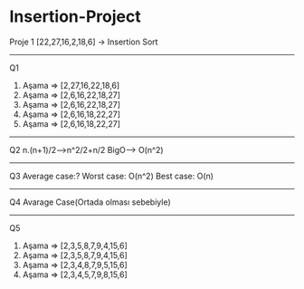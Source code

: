 # Insertion-Project
Proje 1
[22,27,16,2,18,6] -> Insertion Sort

--------------------

Q1
1. Aşama => [2,27,16,22,18,6]
2. Aşama => [2,6,16,22,18,27]
3. Aşama => [2,6,16,22,18,27]
4. Aşama => [2,6,16,18,22,27]
5. Aşama => [2,6,16,18,22,27]

--------------------

Q2
n.(n+1)/2-->n^2/2+n/2
BigO--> O(n^2)

--------------------

Q3
Average case:?
Worst case: O(n^2)
Best case: O(n)

--------------------

Q4
Avarage Case(Ortada olması sebebiyle)

--------------------

Q5
1. Aşama => [2,3,5,8,7,9,4,15,6]
2. Aşama => [2,3,5,8,7,9,4,15,6]
3. Aşama => [2,3,4,8,7,9,5,15,6]
4. Aşama => [2,3,4,5,7,9,8,15,6]
